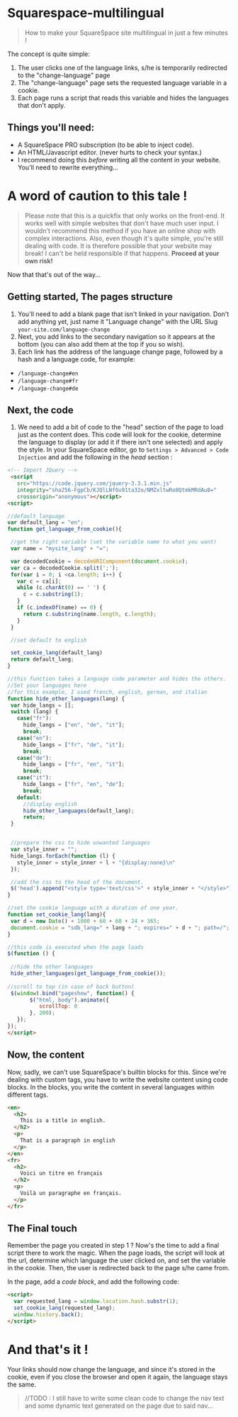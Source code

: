 # Squarespace-multilingual
> How to make your SquareSpace site multilingual in just a few minutes !

The concept is quite simple:
 1. The user clicks one of the language links, s/he is temporarily redirected to the "change-language" page
 2. The "change-language" page sets the requested language variable in a cookie.
 3. Each page runs a script that reads this variable and hides the languages that don't apply.

## Things you'll need:
 * A SquareSpace PRO subscription (to be able to inject code).
 * An HTML/Javascript editor. (never hurts to check your syntax.)
 * I recommend doing this *before* writing all the content in your website. You'll need to rewrite everything...
 
# A word of caution to this tale !
> Please note that this is a quickfix that only works on the front-end. It works well with simple websites that don't have much user input. I wouldn't recommend this method if you have an online shop with complex interactions. Also, even though it's quite simple, you're still dealing with code. It is therefore possible that your website may break! I can't be held responsible if that happens. **Proceed at your own risk!**

Now that that's out of the way...
 
## Getting started, The pages structure
 1. You'll need to add a blank page that isn't linked in your navigation. Don't add anything yet, just name it "Language change" with the URL Slug ```your-site.com/language-change```
 2. Next, you add links to the secondary navigation so it appears at the bottom (you can also add them at the top if you so wish).
 3. Each link has the address of the language change page, followed by a hash and a language code, for example:
   * ```/language-change#en```
   * ```/language-change#fr```
   * ```/language-change#de```
## Next, the code
 1. We need to add a bit of code to the "head" section of the page to load just as the content does. This code will look for the cookie, determine the language to display (or add it if there isn't one selected) and apply the style. In your SquareSpace editor, go to ```Settings > Advanced > Code Injection``` and add the following in the *head* section :
 
 ```html
<!-- Import JQuery -->
  <script
    src="https://code.jquery.com/jquery-3.3.1.min.js"
    integrity="sha256-FgpCb/KJQlLNfOu91ta32o/NMZxltwRo8QtmkMRdAu8="
    crossorigin="anonymous"></script>
<script>

//default language
var default_lang = "en";
function get_language_from_cookie(){

  //get the right variable (set the variable name to what you want)
  var name = "mysite_lang" + "=";

  var decodedCookie = decodeURIComponent(document.cookie);
  var ca = decodedCookie.split(';');
  for(var i = 0; i <ca.length; i++) {
    var c = ca[i];
    while (c.charAt(0) == ' ') {
      c = c.substring(1);
    }
    if (c.indexOf(name) == 0) {
      return c.substring(name.length, c.length);
    }
  }

  //set default to english

  set_cookie_lang(default_lang)
  return default_lang;
}

//this function takes a language code parameter and hides the others. 
//Set your languages here
//for this example, I used french, english, german, and italian
function hide_other_languages(lang) {
  var hide_langs = [];
  switch (lang) {
    case("fr"):
      hide_langs = ["en", "de", "it"];
      break;
    case("en"):
      hide_langs = ["fr", "de", "it"];
      break;
    case("de"):
      hide_langs = ["fr", "en", "it"];
      break;
    case("it"):
      hide_langs = ["fr", "en", "de"];
      break;
    default:
      //display english
      hide_other_languages(default_lang);
      return;
  }


  //prepare the css to hide unwanted languages
  var style_inner = "";
  hide_langs.forEach(function (l) {
    style_inner = style_inner + l + "{display:none}\n"
  });

  //add the css to the head of the document.
  $('head').append("<style type='text/css'>" + style_inner + "</style>");
}

//set the cookie language with a duration of one year.
function set_cookie_lang(lang){
  var d = new Date() + 1000 + 60 + 60 + 24 + 365;
  document.cookie = "sdb_lang=" + lang + "; expires=" + d + "; path=/";
}

//this code is executed when the page loads
$(function () {
                               
  //hide the other languages
  hide_other_languages(get_language_from_cookie());
                               
 //scroll to top (in case of back button)
  $(window).bind("pageshow", function() {
        $("html, body").animate({
           scrollTop: 0
        }, 200);
    });
});
</script>
 ```
 
 ## Now, the content
Now, sadly, we can't use SquareSpace's builtin blocks for this. Since we're dealing with custom tags, you have to write the website content using code blocks.
In the blocks, you write the content in several languages within different tags.
```html
<en>
  <h2>
    This is a title in english.
  </h2>
  <p>
    That is a paragraph in english
  </p>
</en>
<fr>
  <h2>
    Voici un titre en français
  </h2>
  <p>
    Voilà un paragraphe en français.
  </p>
</fr>
```
## The Final touch
Remember the page you created in step 1 ? Now's the time to add a final script there to work the magic.
When the page loads, the script will look at the url, determine which language the user clicked on, and set the variable in the cookie. Then, the user is redirected back to the page s/he came from.

In the page, add a *code block*, and add the following code:
```html
<script>
  var requested_lang = window.location.hash.substr(1);
  set_cookie_lang(requested_lang);
  window.history.back();
</script>
```

# And that's it !
Your links should now change the language, and since it's stored in the cookie, even if you close the browser and open it again, the language stays the same.

> //TODO : I still have to write some clean code to change the nav text and some dynamic text generated on the page due to said nav...
